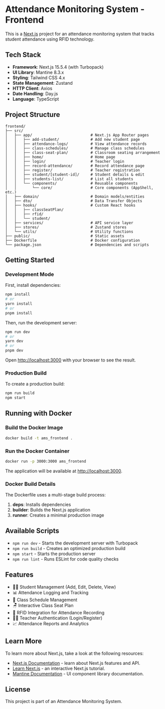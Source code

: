 # Attendance Monitoring System - Frontend

This is a [Next.js](https://nextjs.org) project for an attendance monitoring system that tracks student attendance using RFID technology.

## Tech Stack

- **Framework**: Next.js 15.5.4 (with Turbopack)
- **UI Library**: Mantine 8.3.x
- **Styling**: Tailwind CSS 4.x
- **State Management**: Zustand
- **HTTP Client**: Axios
- **Date Handling**: Day.js
- **Language**: TypeScript

## Project Structure

```
frontend/
├── src/
│   ├── app/                          # Next.js App Router pages
│   │   ├── add-student/              # Add new student page
│   │   ├── attendance-logs/          # View attendance records
│   │   ├── class-schedules/          # Manage class schedules
│   │   ├── class-seat-plan/          # Classroom seating arrangement
│   │   ├── home/                     # Home page
│   │   ├── login/                    # Teacher login
│   │   ├── record-attendance/        # Record attendance page
│   │   ├── register/                 # Teacher registration
│   │   ├── student/[student-id]/     # Student details & edit
│   │   ├── students-list/            # List all students
│   │   └── components/               # Reusable components
│   │       └── core/                 # Core components (AppShell, etc.)
│   ├── domain/                       # Domain models/entities
│   ├── dto/                          # Data Transfer Objects
│   ├── hooks/                        # Custom React hooks
│   │   ├── classSeatPlan/
│   │   ├── rfid/
│   │   └── student/
│   ├── services/                     # API service layer
│   ├── stores/                       # Zustand stores
│   └── utils/                        # Utility functions
├── public/                           # Static assets
├── Dockerfile                        # Docker configuration
└── package.json                      # Dependencies and scripts
```

## Getting Started

### Development Mode

First, install dependencies:

```bash
npm install
# or
yarn install
# or
pnpm install
```

Then, run the development server:

```bash
npm run dev
# or
yarn dev
# or
pnpm dev
```

Open [http://localhost:3000](http://localhost:3000) with your browser to see the result.

### Production Build

To create a production build:

```bash
npm run build
npm start
```

## Running with Docker

### Build the Docker Image

```bash
docker build -t ams_frontend .
```

### Run the Docker Container

```bash
docker run -p 3000:3000 ams_frontend
```

The application will be available at [http://localhost:3000](http://localhost:3000).

### Docker Build Details

The Dockerfile uses a multi-stage build process:

1. **deps**: Installs dependencies
2. **builder**: Builds the Next.js application
3. **runner**: Creates a minimal production image

## Available Scripts

- `npm run dev` - Starts the development server with Turbopack
- `npm run build` - Creates an optimized production build
- `npm start` - Starts the production server
- `npm run lint` - Runs ESLint for code quality checks

## Features

- 👨‍🎓 Student Management (Add, Edit, Delete, View)
- 📊 Attendance Logging and Tracking
- 📅 Class Schedule Management
- 🪑 Interactive Class Seat Plan
- 🔖 RFID Integration for Attendance Recording
- 👨‍🏫 Teacher Authentication (Login/Register)
- 📈 Attendance Reports and Analytics

## Learn More

To learn more about Next.js, take a look at the following resources:

- [Next.js Documentation](https://nextjs.org/docs) - learn about Next.js features and API.
- [Learn Next.js](https://nextjs.org/learn) - an interactive Next.js tutorial.
- [Mantine Documentation](https://mantine.dev/) - UI component library documentation.

## License

This project is part of an Attendance Monitoring System.

